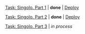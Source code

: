 [Task: Singolo. Part 1](https://github.com/rolling-scopes-school/tasks/blob/master/tasks/markups/level-2/singolo/part-1/singolo-1-ru.md) | **done** | [Deploy](https://hallovarvara.github.io/singolo/singolo1.html)

[Task: Singolo. Part 2](https://github.com/rolling-scopes-school/tasks/blob/master/tasks/markups/level-2/singolo/part-2/singolo-2-ru.md) | **done** | [Deploy](https://hallovarvara.github.io/singolo/singolo2.html)

[Task: Singolo. Part 3](https://github.com/rolling-scopes-school/tasks/blob/master/tasks/markups/level-2/singolo/part-3/singolo-3-ru.md) | *in process*
